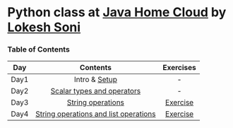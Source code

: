 # Python class at [Java Home Cloud](http://javahome.in) by [Lokesh Soni](http://linkedin.com/in/lokeshsonii)


### Table of Contents

| Day | Contents | Exercises 
| :-------------: |:-------------:| :-------------:|
| Day1 | Intro & [Setup](Setup%20Guide.pdf) | -
| Day2 | [Scalar types and operators](./notebooks/Day%202%20-%20Scalar%20types%20and%20operators.ipynb) | - 
| Day3 | [String operations](./notebooks/Day%203%20-%20String%20operations.ipynb) | [Exercise](./exercises/Day%203%20-%20String%20operations%20exercise.ipynb) 
| Day4 | [String operations and list operations](./notebooks/Day%204%20-%20String%20operations%20%26%20list%20operations.ipynb) | [Exercise](./exercises/Day%204%20-%20String%20operations%20%26%20list%20operations%20exercise.ipynb) 
